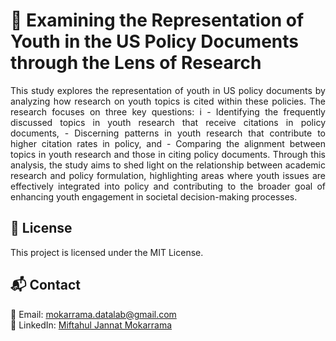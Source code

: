 # 🚀 Examining the Representation of Youth in the US Policy Documents through the Lens of Research
 
<p align="justify">
This study explores the representation of youth in US policy documents by analyzing how research on youth topics
is cited within these policies. The research focuses on three key questions: i
 - Identifying the frequently discussed topics in youth research that receive citations in policy documents,
 - Discerning patterns in youth research that contribute to higher citation rates in policy, and
 - Comparing the alignment between topics in youth research and those in citing policy documents.
Through this analysis, the study aims to shed light on the relationship between academic research and policy formulation, highlighting
 areas where youth issues are effectively integrated into policy and
 contributing to the broader goal of enhancing youth engagement
 in societal decision-making processes. 
</p>

## 📄 License

This project is licensed under the MIT License.

## 📬 Contact

📧 Email: [mokarrama.datalab@gmail.com](mailto:mokarrama.datalab@gmail.com)\
🔗 LinkedIn: [Miftahul Jannat Mokarrama]([https://www.linkedin.com/in/miftahul-jannat-mokarrama])

